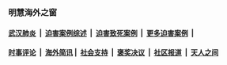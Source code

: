 
### 明慧海外之窗

####  [武汉肺炎](indexes/365.md?t=05240901) &nbsp;|&nbsp;  [迫害案例综述](indexes/328.md?t=05240901) &nbsp;|&nbsp; [迫害致死案例](indexes/277.md?t=05240901)  &nbsp;|&nbsp; [更多迫害案例](indexes/81.md?t=05240901)  &nbsp;|&nbsp; 
####  [时事评论](indexes/19.md?t=05240901) &nbsp;|&nbsp; [海外简讯](indexes/245.md?t=05240901)&nbsp;|&nbsp;  [社会支持](indexes/140.md?t=05240901) &nbsp;|&nbsp; [褒奖决议](indexes/282.md?t=05240901) &nbsp;|&nbsp; [社区报道](indexes/91.md?t=05240901)  &nbsp;|&nbsp; [天人之间](indexes/78.md?t=05240901) 

